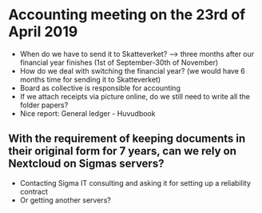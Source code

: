 # Accounting meeting on the 23rd of April 2019

-	When do we have to send it to Skatteverket? --> three months after our financial year finishes (1st of September-30th of November)
- How do we deal with switching the financial year? (we would have 6 months time for sending it to Skatteverket)
- Board as collective is responsible for accounting
- If we attach receipts via picture online, do we still need to write all the folder papers?
- Nice report: General ledger - Huvudbook
## With the requirement of keeping documents in their original form for 7 years, can we rely on Nextcloud on Sigmas servers?
- Contacting Sigma IT consulting and asking it for setting up a reliability contract
- Or getting another servers?
